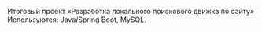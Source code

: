 Итоговый проект «Разработка локального поискового движка по сайту»
Используются: Java/Spring Boot, MySQL.


